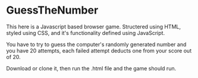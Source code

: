 # GuessTheNumber

This here is a Javascript based browser game. Structered using HTML, styled using CSS, and it's functionality defined using JavaScript.

You have to try to guess the computer's randomly generated number and you have 20 attempts, each failed attempt deducts one from your score out of 20.

Download or clone it, then run the .html file and the game should run.

